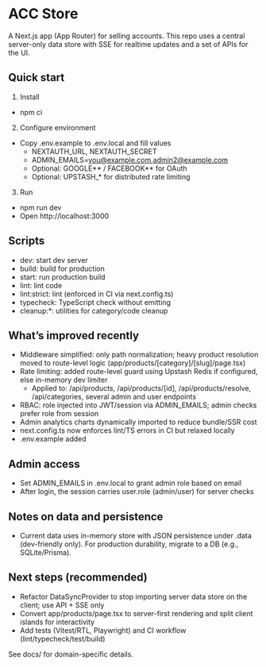 # ACC Store

A Next.js app (App Router) for selling accounts. This repo uses a central server-only data store with SSE for realtime updates and a set of APIs for the UI.

## Quick start

1. Install

- npm ci

2. Configure environment

- Copy .env.example to .env.local and fill values
  - NEXTAUTH_URL, NEXTAUTH_SECRET
  - ADMIN_EMAILS=you@example.com,admin2@example.com
  - Optional: GOOGLE*\* / FACEBOOK*\* for OAuth
  - Optional: UPSTASH\_\* for distributed rate limiting

3. Run

- npm run dev
- Open http://localhost:3000

## Scripts

- dev: start dev server
- build: build for production
- start: run production build
- lint: lint code
- lint:strict: lint (enforced in CI via next.config.ts)
- typecheck: TypeScript check without emitting
- cleanup:\*: utilities for category/code cleanup

## What’s improved recently

- Middleware simplified: only path normalization; heavy product resolution moved to route-level logic (app/products/[category]/[slug]/page.tsx)
- Rate limiting: added route-level guard using Upstash Redis if configured, else in-memory dev limiter
  - Applied to: /api/products, /api/products/[id], /api/products/resolve, /api/categories, several admin and user endpoints
- RBAC: role injected into JWT/session via ADMIN_EMAILS; admin checks prefer role from session
- Admin analytics charts dynamically imported to reduce bundle/SSR cost
- next.config.ts now enforces lint/TS errors in CI but relaxed locally
- .env.example added

## Admin access

- Set ADMIN_EMAILS in .env.local to grant admin role based on email
- After login, the session carries user.role (admin/user) for server checks

## Notes on data and persistence

- Current data uses in-memory store with JSON persistence under .data (dev-friendly only). For production durability, migrate to a DB (e.g., SQLite/Prisma).

## Next steps (recommended)

- Refactor DataSyncProvider to stop importing server data store on the client; use API + SSE only
- Convert app/products/page.tsx to server-first rendering and split client islands for interactivity
- Add tests (Vitest/RTL, Playwright) and CI workflow (lint/typecheck/test/build)

See docs/ for domain-specific details.
